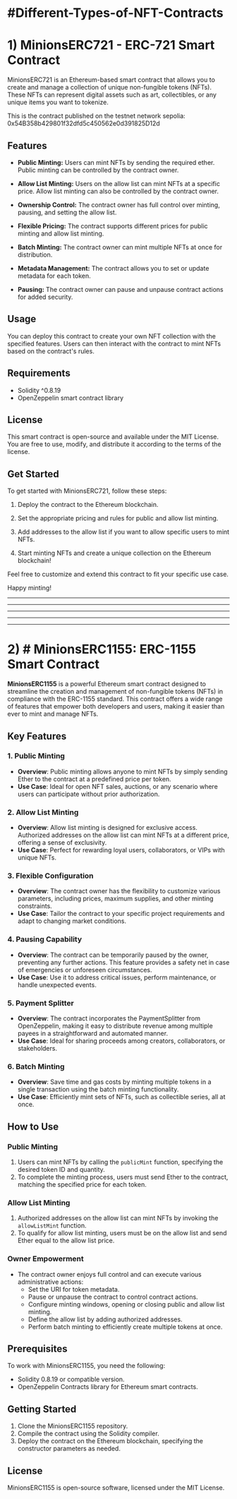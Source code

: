 # #Different-Types-of-NFT-Contracts

# 1) MinionsERC721 - ERC-721 Smart Contract

MinionsERC721 is an Ethereum-based smart contract that allows you to create and manage a collection of unique non-fungible tokens (NFTs). These NFTs can represent digital assets such as art, collectibles, or any unique items you want to tokenize.

This is the contract published on the testnet network sepolia: 0x54B358b429801f32dfd5c450562e0d391825D12d

## Features

- **Public Minting:** Users can mint NFTs by sending the required ether. Public minting can be controlled by the contract owner.

- **Allow List Minting:** Users on the allow list can mint NFTs at a specific price. Allow list minting can also be controlled by the contract owner.

- **Ownership Control:** The contract owner has full control over minting, pausing, and setting the allow list.

- **Flexible Pricing:** The contract supports different prices for public minting and allow list minting.

- **Batch Minting:** The contract owner can mint multiple NFTs at once for distribution.

- **Metadata Management:** The contract allows you to set or update metadata for each token.

- **Pausing:** The contract owner can pause and unpause contract actions for added security.

## Usage

You can deploy this contract to create your own NFT collection with the specified features. Users can then interact with the contract to mint NFTs based on the contract's rules.

## Requirements

- Solidity ^0.8.19
- OpenZeppelin smart contract library

## License

This smart contract is open-source and available under the MIT License. You are free to use, modify, and distribute it according to the terms of the license.

## Get Started

To get started with MinionsERC721, follow these steps:

1. Deploy the contract to the Ethereum blockchain.

2. Set the appropriate pricing and rules for public and allow list minting.

3. Add addresses to the allow list if you want to allow specific users to mint NFTs.

4. Start minting NFTs and create a unique collection on the Ethereum blockchain!

Feel free to customize and extend this contract to fit your specific use case.

Happy minting!

---------------------------------------------------------------------------------------------------------------
---------------------------------------------------------------------------------------------------------------
---------------------------------------------------------------------------------------------------------------
---------------------------------------------------------------------------------------------------------------
---------------------------------------------------------------------------------------------------------------

# 2) # MinionsERC1155: ERC-1155 Smart Contract

**MinionsERC1155** is a powerful Ethereum smart contract designed to streamline the creation and management of non-fungible tokens (NFTs) in compliance with the ERC-1155 standard. This contract offers a wide range of features that empower both developers and users, making it easier than ever to mint and manage NFTs.

## Key Features

### 1. Public Minting
- **Overview**: Public minting allows anyone to mint NFTs by simply sending Ether to the contract at a predefined price per token.
- **Use Case**: Ideal for open NFT sales, auctions, or any scenario where users can participate without prior authorization.
  
### 2. Allow List Minting
- **Overview**: Allow list minting is designed for exclusive access. Authorized addresses on the allow list can mint NFTs at a different price, offering a sense of exclusivity.
- **Use Case**: Perfect for rewarding loyal users, collaborators, or VIPs with unique NFTs.

### 3. Flexible Configuration
- **Overview**: The contract owner has the flexibility to customize various parameters, including prices, maximum supplies, and other minting constraints.
- **Use Case**: Tailor the contract to your specific project requirements and adapt to changing market conditions.

### 4. Pausing Capability
- **Overview**: The contract can be temporarily paused by the owner, preventing any further actions. This feature provides a safety net in case of emergencies or unforeseen circumstances.
- **Use Case**: Use it to address critical issues, perform maintenance, or handle unexpected events.

### 5. Payment Splitter
- **Overview**: The contract incorporates the PaymentSplitter from OpenZeppelin, making it easy to distribute revenue among multiple payees in a straightforward and automated manner.
- **Use Case**: Ideal for sharing proceeds among creators, collaborators, or stakeholders.

### 6. Batch Minting
- **Overview**: Save time and gas costs by minting multiple tokens in a single transaction using the batch minting functionality.
- **Use Case**: Efficiently mint sets of NFTs, such as collectible series, all at once.

## How to Use

### Public Minting
1. Users can mint NFTs by calling the `publicMint` function, specifying the desired token ID and quantity.
2. To complete the minting process, users must send Ether to the contract, matching the specified price for each token.

### Allow List Minting
1. Authorized addresses on the allow list can mint NFTs by invoking the `allowListMint` function.
2. To qualify for allow list minting, users must be on the allow list and send Ether equal to the allow list price.

### Owner Empowerment
- The contract owner enjoys full control and can execute various administrative actions:
  - Set the URI for token metadata.
  - Pause or unpause the contract to control contract actions.
  - Configure minting windows, opening or closing public and allow list minting.
  - Define the allow list by adding authorized addresses.
  - Perform batch minting to efficiently create multiple tokens at once.

## Prerequisites

To work with MinionsERC1155, you need the following:

- Solidity 0.8.19 or compatible version.
- OpenZeppelin Contracts library for Ethereum smart contracts.

## Getting Started

1. Clone the MinionsERC1155 repository.
2. Compile the contract using the Solidity compiler.
3. Deploy the contract on the Ethereum blockchain, specifying the constructor parameters as needed.

## License

MinionsERC1155 is open-source software, licensed under the MIT License.

